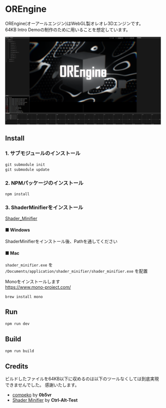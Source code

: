 # OREngine

OREngine(オーアールエンジン)はWebGL製オレオレ3Dエンジンです。  
64KB Intro Demoの制作のために用いることを想定しています。

![alt text](./screenshot/OREngine.png)

## Install

### 1. サブモジュールのインストール

```
git submodule init
git submodule update
```

### 2. NPMパッケージのインストール

```
npm install
```

### 3. ShaderMinifierをインストール

[Shader_Minifier](https://github.com/laurentlb/Shader_Minifier)

#### ■ Windows

ShaderMinifierをインストール後、Pathを通してください

#### ■ Mac

`shader_minifier.exe` を `/Documents/application/shader_minifier/shader_minifier.exe` を配置

Monoをインストールします  
https://www.mono-project.com/

```
brew install mono
```

## Run

```
npm run dev
```

## Build

```
npm run build
```

## Credits

ビルドしたファイルを64KB以下に収めるのは以下のツールなくしては到底実現できませんでした。
感謝いたします。

- [compeko](https://gist.github.com/0b5vr/09ee96ca2efbe5bf9d64dad7220e923b) by **0b5vr**
- [Shader Minifier](https://github.com/laurentlb/shader-minifier?tab=readme-ov-file) by **Ctrl-Alt-Test**